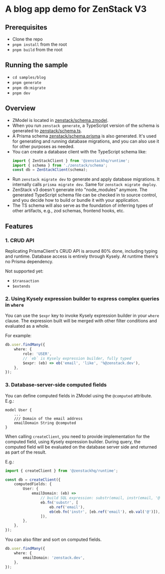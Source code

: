 # A blog app demo for ZenStack V3

## Prerequisites

-   Clone the repo
-   `pnpm install` from the root
-   `pnpm build` from the root

## Running the sample

-   `cd samples/blog`
-   `pnpm generate`
-   `pnpm db:migrate`
-   `pnpm dev`

## Overview

-   ZModel is located in [zenstack/schema.zmodel](./zenstack/schema.zmodel).
-   When you run `zenstack generate`, a TypeScript version of the schema is generated to [zenstack/schema.ts](./zenstack/schema.ts).
-   A Prisma schema [zenstack/schema.prisma](./zenstack/schema.prisma) is also generated. It's used for generating and running database migrations, and you can also use it for other purposes as needed.
-   You can create a database client with the TypeScript schema like:
    ```ts
    import { ZenStackClient } from '@zenstackhq/runtime';
    import { schema } from './zenstack/schema';
    const db = ZenStackClient(schema);
    ```
-   Run `zenstack migrate dev` to generate and apply database migrations. It internally calls `prisma migrate dev`. Same for `zenstack migrate deploy`.
-   ZenStack v3 doesn't generate into "node_modules" anymore. The generated TypeScript schema file can be checked in to source control, and you decide how to build or bundle it with your application.
-   The TS schema will also serve as the foundation of inferring types of other artifacts, e.g., zod schemas, frontend hooks, etc.

## Features

### 1. CRUD API

Replicating PrismaClient's CRUD API is around 80% done, including typing and runtime. Database access is entirely through Kysely. At runtime there's no Prisma dependency.

Not supported yet:

-   `$transaction`
-   `$extends`

### 2. Using Kysely expression builder to express complex queries in `where`

You can use the `$expr` key to invoke Kysely expression builder in your `where` clause. The expression built will be merged with other filter conditions and evaluated as a whole.

For example:

```ts
db.user.findMany({
    where: {
        role: 'USER',
        // `eb` is Kysely expression builder, fully typed
        $expr: (eb) => eb('email', 'like', '%@zenstack.dev'),
    },
});
```

### 3. Database-server-side computed fields

You can define computed fields in ZModel using the `@computed` attribute. E.g.:

```prisma
model User {
    ...
    /// Domain of the email address
    emailDomain String @computed
}
```

When calling `createClient`, you need to provide implementation for the computed field, using Kysely expression builder. During query, the computed field will be evaluated on the database server side and returned as part of the result.

E.g.:

```ts
import { createClient } from '@zenstackhq/runtime';

const db = createClient({
    computedFields: {
        User: {
            emailDomain: (eb) =>
                // build SQL expression: substr(email, instr(email, '@') + 1)
                eb.fn('substr', [
                    eb.ref('email'),
                    eb(eb.fn('instr', [eb.ref('email'), eb.val('@')]), '+', 1),
                ]),
        },
    },
});
```

You can also filter and sort on computed fields.

```ts
db.user.findMany({
    where: {
        emailDomain: 'zenstack.dev',
    },
});
```
